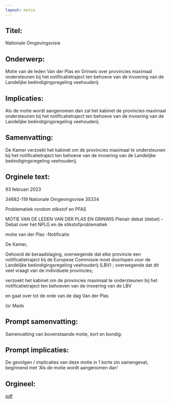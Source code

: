 ```yaml
---
layout: motie
---
```

## Titel:
Nationale Omgevingsvisie
## Onderwerp:
Motie van de leden Van der Plas en Grinwis over provincies maximaal ondersteunen bij het notificatietraject ten behoeve van de invoering van de Landelijke beëindigingsregeling veehouderij 
## Implicaties:

Als de motie wordt aangenomen dan zal het kabinet de provincies maximaal ondersteunen bij het notificatietraject ten behoeve van de invoering van de Landelijke beëindigingsregeling veehouderij.
## Samenvatting:

De Kamer verzoekt het kabinet om de provincies maximaal te ondersteunen bij het notificatietraject ten behoeve van de invoering van de Landelijke beëindigingsregeling veehouderij.
## Orginele text:


93 februari 2023

34682-119
Nationale Omgevingsvisie
35334

Problematiek rondom stikstof en PFAS

MOTIE VAN DE LEDEN VAN DER PLAS EN GRINWIS
Plenair debat (debat) - Debat over het NPLG en de stikstofproblematiek

motie van der Plas -Notificatie

De Kamer,

Gehoord de beraadslaging,
overwegende dat elke provincie een notificatietraject bij de Europese
Commissie moet doorlopen voor de Landelijke beéindigingsregeling
veehouderij (LBV) ;
overwegende dat dit veel vraagt van de individuele provincies;

verzoekt het kabinet om de provincies maximaal te ondersteunen bij het
notificatietraject ten behoeven van de invoering van de LBV

en gaat over tot de orde van de dag
Van der Plas

(sr Mads


## Prompt samenvatting:
Samenvatting van bovenstaande motie, kort en bondig:


## Prompt implicaties:
De gevolgen / implicaties van deze motie in 1 korte zin samengevat, beginnend met 'Als de motie wordt aangenomen dan' 

## Orgineel:
[pdf](https://gegevensmagazijn.tweedekamer.nl/OData/v4/2.0/Document(60bba857-7391-4871-afee-92d31f91b9dd)/resource)
